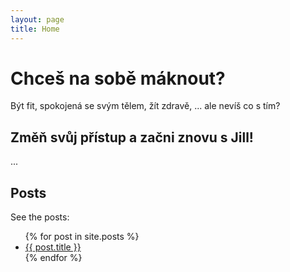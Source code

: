 ```yaml
---
layout: page
title: Home
---
```


# Chceš na sobě máknout?

Být fit, spokojená se svým tělem, žít zdravě, ... ale nevíš co s tím?

## Změň svůj přístup a začni znovu s Jill!

...

## Posts

See the posts:

<ul>
  {% for post in site.posts %}
    <li>
      <a href="{{ site.baseurl }}{{ post.url }}">{{ post.title }}</a>
    </li>
  {% endfor %}
</ul>

